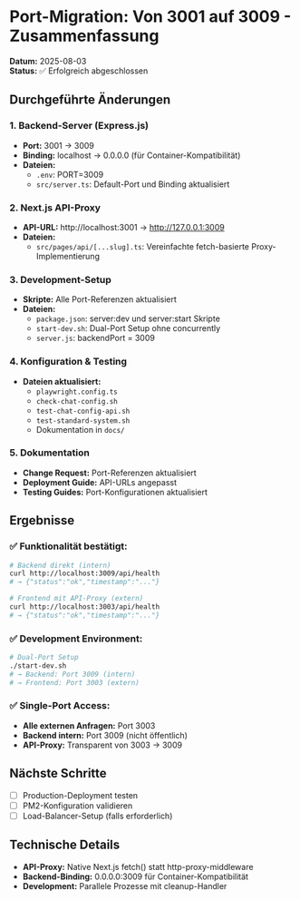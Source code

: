 # Port-Migration: Von 3001 auf 3009 - Zusammenfassung

**Datum:** 2025-08-03  
**Status:** ✅ Erfolgreich abgeschlossen  

## Durchgeführte Änderungen

### 1. Backend-Server (Express.js)
- **Port:** 3001 → 3009
- **Binding:** localhost → 0.0.0.0 (für Container-Kompatibilität)
- **Dateien:**
  - `.env`: PORT=3009
  - `src/server.ts`: Default-Port und Binding aktualisiert

### 2. Next.js API-Proxy
- **API-URL:** http://localhost:3001 → http://127.0.0.1:3009
- **Dateien:**
  - `src/pages/api/[...slug].ts`: Vereinfachte fetch-basierte Proxy-Implementierung

### 3. Development-Setup
- **Skripte:** Alle Port-Referenzen aktualisiert
- **Dateien:**
  - `package.json`: server:dev und server:start Skripte
  - `start-dev.sh`: Dual-Port Setup ohne concurrently
  - `server.js`: backendPort = 3009

### 4. Konfiguration & Testing
- **Dateien aktualisiert:**
  - `playwright.config.ts`
  - `check-chat-config.sh`
  - `test-chat-config-api.sh`
  - `test-standard-system.sh`
  - Dokumentation in `docs/`

### 5. Dokumentation
- **Change Request:** Port-Referenzen aktualisiert
- **Deployment Guide:** API-URLs angepasst
- **Testing Guides:** Port-Konfigurationen aktualisiert

## Ergebnisse

### ✅ Funktionalität bestätigt:
```bash
# Backend direkt (intern)
curl http://localhost:3009/api/health
# → {"status":"ok","timestamp":"..."}

# Frontend mit API-Proxy (extern)
curl http://localhost:3003/api/health  
# → {"status":"ok","timestamp":"..."}
```

### ✅ Development Environment:
```bash
# Dual-Port Setup
./start-dev.sh
# → Backend: Port 3009 (intern)
# → Frontend: Port 3003 (extern)
```

### ✅ Single-Port Access:
- **Alle externen Anfragen:** Port 3003
- **Backend intern:** Port 3009 (nicht öffentlich)
- **API-Proxy:** Transparent von 3003 → 3009

## Nächste Schritte
- [ ] Production-Deployment testen
- [ ] PM2-Konfiguration validieren
- [ ] Load-Balancer-Setup (falls erforderlich)

## Technische Details
- **API-Proxy:** Native Next.js fetch() statt http-proxy-middleware
- **Backend-Binding:** 0.0.0.0:3009 für Container-Kompatibilität
- **Development:** Parallele Prozesse mit cleanup-Handler
